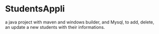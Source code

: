 # StudentsAppli
a java project with maven and windows builder, and Mysql, to add, delete, an update a new students with their informations.
